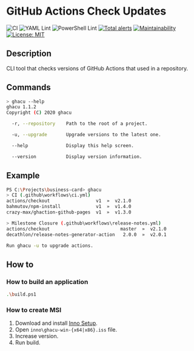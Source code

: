 # GitHub Actions Check Updates
![CI](https://github.com/fabasoad/ghacu/workflows/CI/badge.svg) ![YAML Lint](https://github.com/fabasoad/ghacu/workflows/YAML%20Lint/badge.svg) ![PowerShell Lint](https://github.com/fabasoad/ghacu/workflows/PowerShell%20Lint/badge.svg) [![Total alerts](https://img.shields.io/lgtm/alerts/g/fabasoad/ghacu.svg?logo=lgtm&logoWidth=18)](https://lgtm.com/projects/g/fabasoad/ghacu/alerts/) [![Maintainability](https://api.codeclimate.com/v1/badges/261a8a73037043dfde09/maintainability)](https://codeclimate.com/github/fabasoad/ghacu/maintainability) [![License: MIT](https://img.shields.io/badge/License-MIT-lightgrey.svg)](https://opensource.org/licenses/MIT)
## Description
CLI tool that checks versions of GitHub Actions that used in a repository.
## Commands
```bash
> ghacu --help
ghacu 1.1.2
Copyright (C) 2020 ghacu

  -r, --repository    Path to the root of a project.

  -u, --upgrade       Upgrade versions to the latest one.

  --help              Display this help screen.

  --version           Display version information.
```
## Example
```bash
PS C:\Projects\business-card> ghacu
> CI (.github\workflows\ci.yml)
actions/checkout                 v1  »  v2.1.0
bahmutov/npm-install             v1  »  v1.4.0
crazy-max/ghaction-github-pages  v1  »  v1.3.0

> Milestone Closure (.github\workflows\release-notes.yml)
actions/checkout                          master  »  v2.1.0
decathlon/release-notes-generator-action   2.0.0  »  v2.0.1

Run ghacu -u to upgrade actions.
```
## How to
### How to build an application
```bash
.\build.ps1
```
### How to create MSI
1. Download and install [Inno Setup](https://jrsoftware.org/isinfo.php).
2. Open `inno\ghacu-win-{x64|x86}.iss` file.
3. Increase version.
4. Run build.